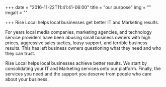 +++
date = "2016-11-22T11:41:41-06:00"
title = "our purpose"
img = ""
imgalt = ""

+++
Rise Local helps local businesses get better IT and Marketing results.
<!--more-->

For years local media companies, marketing agencies, and technology service providers have been abusing small business owners with high prices, aggressive sales tactics, lousy support, and terrible business results. This has left business owners questioning what they need and who they can trust.

Rise Local helps local businesses achieve better results. We start by consolidating your IT and Marketing services onto our platform. Finally, the services you need and the support you deserve from people who care about your business.
